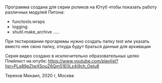 Программа создана для серии роликов на Ютуб чтобы показать работу различных модулей Питона:


- functools.wraps
- logging
- shutil.make_archive
  .....

При тестировании прогарммы нужно создать папку test или указать вместо нее свою папку, откуда будут браться данные для архивации

Серия видео создано в исключительно образовательных целях
Плейлист на ютубе:  https://www.youtube.com/playlist?list=PLq89pZIwXSouZ6Qm51E0Lz4i9ch_Oelu8

Терехов Михаил, 2020 г, Москва

